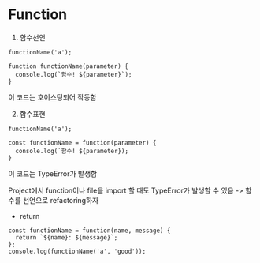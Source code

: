 # Function

1. 함수선언
```
functionName('a');

function functionName(parameter) {
  console.log(`함수! ${parameter}`);
}
```
이 코드는 호이스팅되어 작동함


2. 함수표현
```
functionName('a');

const functionName = function(parameter) {
  console.log(`함수! ${parameter});
}
```
이 코드는 TypeError가 발생함

Project에서 function이나 file을 import 할 때도 TypeError가 발생할 수 있음
-> 함수를 선언으로 refactoring하자


* return
```
const functionName = function(name, message) {
  return `${name}: ${message}`;
};
console.log(functionName('a', 'good'));
```

